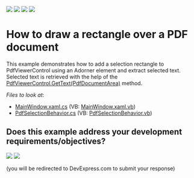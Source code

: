 <!-- default badges list -->
![](https://img.shields.io/endpoint?url=https://codecentral.devexpress.com/api/v1/VersionRange/386340976/24.2.1%2B)
[![](https://img.shields.io/badge/Open_in_DevExpress_Support_Center-FF7200?style=flat-square&logo=DevExpress&logoColor=white)](https://supportcenter.devexpress.com/ticket/details/T1014709)
[![](https://img.shields.io/badge/📖_How_to_use_DevExpress_Examples-e9f6fc?style=flat-square)](https://docs.devexpress.com/GeneralInformation/403183)
[![](https://img.shields.io/badge/💬_Leave_Feedback-feecdd?style=flat-square)](#does-this-example-address-your-development-requirementsobjectives)
<!-- default badges end -->
# How to draw a rectangle over a PDF document

This example demonstrates how to add a selection rectangle to PdfViewerControl using an Adorner element and extract selected text.
Selected text is retrieved with the help of the [PdfViewerControl.GetText(PdfDocumentArea)](https://docs.devexpress.com/WPF/DevExpress.Xpf.PdfViewer.PdfViewerControl.GetText%28DevExpress.Pdf.PdfDocumentArea%29) method.

*Files to look at*: 
* [MainWindow.xaml.cs](./CS/WpfApplication1/MainWindow.xaml.cs) (VB: [MainWindow.xaml.vb](./VB/WpfApplication1/MainWindow.xaml.vb))
* [PdfSelectionBehavior.cs](./CS/WpfApplication1/PdfSelectionBehavior.cs) (VB: [PdfSelectionBehavior.vb](./VB/WpfApplication1/PdfSelectionBehavior.vb))
<!-- feedback -->
## Does this example address your development requirements/objectives?

[<img src="https://www.devexpress.com/support/examples/i/yes-button.svg"/>](https://www.devexpress.com/support/examples/survey.xml?utm_source=github&utm_campaign=how-to-draw-a-rectangle-over-a-PDF-document&~~~was_helpful=yes) [<img src="https://www.devexpress.com/support/examples/i/no-button.svg"/>](https://www.devexpress.com/support/examples/survey.xml?utm_source=github&utm_campaign=how-to-draw-a-rectangle-over-a-PDF-document&~~~was_helpful=no)

(you will be redirected to DevExpress.com to submit your response)
<!-- feedback end -->
